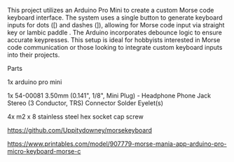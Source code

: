This project utilizes an Arduino Pro Mini to create a custom Morse code keyboard interface. The system uses a single button to generate keyboard inputs for dots ([) and dashes (]), allowing for Morse code input via straight key or lambic paddle . The Arduino incorporates debounce logic to ensure accurate keypresses. This setup is ideal for hobbyists interested in Morse code communication or those looking to integrate custom keyboard inputs into their projects.

Parts

1x arduino pro mini

1x 54-00081 3.50mm (0.141", 1/8", Mini Plug) - Headphone Phone Jack Stereo (3 Conductor, TRS) Connector Solder Eyelet(s)

4x m2 x 8 stainless steel hex socket cap screw

https://github.com/Uppitydowney/morsekeyboard

https://www.printables.com/model/907779-morse-mania-app-arduino-pro-micro-keyboard-morse-c
